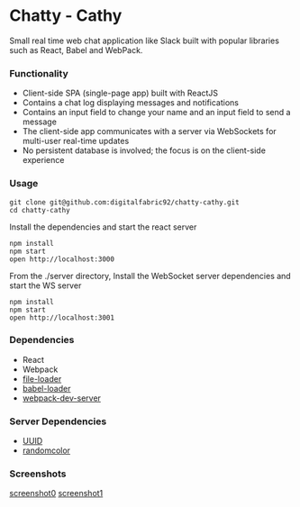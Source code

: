 Chatty - Cathy
=====================

Small real time web chat application like Slack built with popular libraries such as React, Babel and WebPack.

### Functionality
* Client-side SPA (single-page app) built with ReactJS
* Contains a chat log displaying messages and notifications
* Contains an input field to change your name and an input field to send a message
* The client-side app communicates with a server via WebSockets for multi-user real-time updates
* No persistent database is involved; the focus is on the client-side experience


### Usage

```
git clone git@github.com:digitalfabric92/chatty-cathy.git
cd chatty-cathy
```

Install the dependencies and start the react server

```
npm install
npm start
open http://localhost:3000
```

From the ./server directory, Install the WebSocket server dependencies and start the WS server

```
npm install
npm start
open http://localhost:3001
```

### Dependencies

* React
* Webpack
* [file-loader](https://github.com/webpack-contrib/file-loader)
* [babel-loader](https://github.com/babel/babel-loader)
* [webpack-dev-server](https://github.com/webpack/webpack-dev-server)


### Server Dependencies

* [UUID](https://www.npmjs.com/package/uuid)
* [randomcolor](https://www.npmjs.com/package/randomcolor)

### Screenshots

[screenshot0](https://github.com/digitalfabric92/chatty-cathy/blob/master/build/screenshot0.png)
[screenshot1](https://github.com/digitalfabric92/chatty-cathy/blob/master/build/screenshot1.png)
